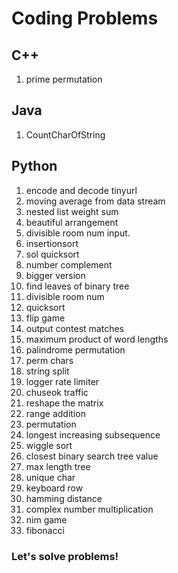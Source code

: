 # Coding Problems

## C++
1. prime permutation 

## Java
1. CountCharOfString

## Python
1. encode and decode tinyurl 
2. moving average from data stream 
3. nested list weight sum 
4. beautiful arrangement 
5. divisible room num input. 
6. insertionsort 
7. sol quicksort 
8. number complement 
9. bigger version 
10. find leaves of binary tree 
11. divisible room num 
12. quicksort 
13. flip game 
14. output contest matches 
15. maximum product of word lengths 
16. palindrome permutation 
17. perm chars 
18. string split 
19. logger rate limiter 
20. chuseok traffic 
21. reshape the matrix 
22. range addition 
23. permutation 
24. longest increasing subsequence 
25. wiggle sort 
26. closest binary search tree value 
27. max length tree 
28. unique char 
29. keyboard row 
30. hamming distance 
31. complex number multiplication 
32. nim game 
33. fibonacci 

### Let's solve problems!
